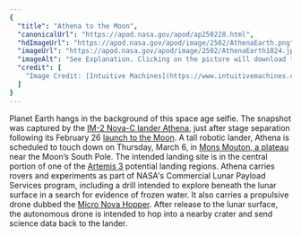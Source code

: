 ```yaml
---
{
  "title": "Athena to the Moon",
  "canonicalUrl": "https://apod.nasa.gov/apod/ap250228.html",
  "hdImageUrl": "https://apod.nasa.gov/apod/image/2502/AthenaEarth.png",
  "imageUrl": "https://apod.nasa.gov/apod/image/2502/AthenaEarth1024.jpg",
  "imageAlt": "See Explanation. Clicking on the picture will download the highest resolution version available.",
  "credit": [
    "Image Credit: [Intuitive Machines](https://www.intuitivemachines.com/)"
  ]
}
---
```


Planet Earth hangs in the background of this space age selfie. The snapshot was captured by the [IM-2 Nova-C lander Athena](https://www.intuitivemachines.com/im-2), just after stage separation following its February 26 [launch to the Moon](https://www.nasa.gov/news-release/liftoff-nasa-tech-science-en-route-to-moon-with-intuitive-machines/). A tall robotic lander, Athena is scheduled to touch down on Thursday, March 6, in [Mons Mouton, a plateau](https://www.lroc.asu.edu/images/1401) near the Moon’s South Pole. The intended landing site is in the central portion of one of the [Artemis 3](https://www.nasa.gov/news-release/nasa-provides-update-on-artemis-iii-moon-landing-regions/) potential landing regions. Athena carries rovers and experiments as part of NASA's Commercial Lunar Payload Services program, including a drill intended to explore beneath the lunar surface in a search for evidence of frozen water. It also carries a propulsive drone dubbed the [Micro Nova Hopper](https://www.intuitivemachines.com/micro-nova). After release to the lunar surface, the autonomous drone is intended to hop into a nearby crater and send science data back to the lander.
